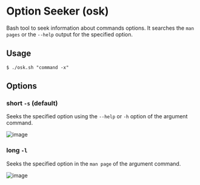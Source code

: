 # Option Seeker (osk)
Bash tool to seek information about commands options. It searches the `man pages` or the `--help` output for the specified option.

## Usage
```shell-session
$ ./osk.sh "command -x"
```
## Options

### short `-s` (default)

Seeks the specified option using the `--help` or `-h` option of the argument command.

![image](https://github.com/m3f1s7o/osk/assets/65306021/a655be3f-4092-4b8e-964d-7afc69f55e38)

### long `-l`

Seeks the specified option in the `man page` of the argument command.

![image](https://github.com/m3f1s7o/osk/assets/65306021/90dc0e35-561a-42eb-abbc-4f23190e76be)
